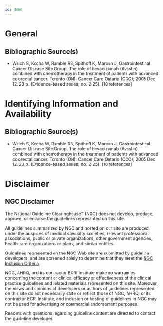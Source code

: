 ```yaml
---
id: 4866
---
```


# General

## Bibliographic Source(s)

- Welch S, Kocha W, Rumble RB, Spithoff K, Maroun J, Gastrointestinal Cancer Disease Site Group. The role of bevacizumab (Avastin) combined with chemotherapy in the treatment of patients with advanced colorectal cancer. Toronto (ON): Cancer Care Ontario (CCO); 2005 Dec 12. 23 p. (Evidence-based series; no. 2-25). [18 references]

# Identifying Information and Availability

## Bibliographic Source(s)

- Welch S, Kocha W, Rumble RB, Spithoff K, Maroun J, Gastrointestinal Cancer Disease Site Group. The role of bevacizumab (Avastin) combined with chemotherapy in the treatment of patients with advanced colorectal cancer. Toronto (ON): Cancer Care Ontario (CCO); 2005 Dec 12. 23 p. (Evidence-based series; no. 2-25). [18 references]

# Disclaimer

## NGC Disclaimer

The National Guideline Clearinghouse™ (NGC) does not develop, produce, approve, or endorse the guidelines represented on this site.

All guidelines summarized by NGC and hosted on our site are produced under the auspices of medical specialty societies, relevant professional associations, public or private organizations, other government agencies, health care organizations or plans, and similar entities.

Guidelines represented on the NGC Web site are submitted by guideline developers, and are screened solely to determine that they meet the [NGC Inclusion Criteria](/help-and-about/summaries/inclusion-criteria).

NGC, AHRQ, and its contractor ECRI Institute make no warranties concerning the content or clinical efficacy or effectiveness of the clinical practice guidelines and related materials represented on this site. Moreover, the views and opinions of developers or authors of guidelines represented on this site do not necessarily state or reflect those of NGC, AHRQ, or its contractor ECRI Institute, and inclusion or hosting of guidelines in NGC may not be used for advertising or commercial endorsement purposes.

Readers with questions regarding guideline content are directed to contact the guideline developer.

